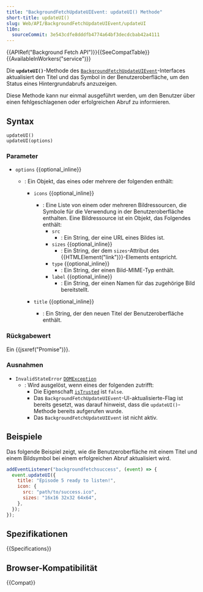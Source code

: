 ```yaml
---
title: "BackgroundFetchUpdateUIEvent: updateUI() Methode"
short-title: updateUI()
slug: Web/API/BackgroundFetchUpdateUIEvent/updateUI
l10n:
  sourceCommit: 3e543cdfe8dddfb4774a64bf3decdcbab42a4111
---
```


{{APIRef("Background Fetch API")}}{{SeeCompatTable}}{{AvailableInWorkers("service")}}

Die **`updateUI()`**-Methode des [`BackgroundFetchUpdateUIEvent`](/de/docs/Web/API/BackgroundFetchUpdateUIEvent)-Interfaces aktualisiert den Titel und das Symbol in der Benutzeroberfläche, um den Status eines Hintergrundabrufs anzuzeigen.

Diese Methode kann nur einmal ausgeführt werden, um den Benutzer über einen fehlgeschlagenen oder erfolgreichen Abruf zu informieren.

## Syntax

```js-nolint
updateUI()
updateUI(options)
```

### Parameter

- `options` {{optional_inline}}

  - : Ein Objekt, das eines oder mehrere der folgenden enthält:

    - `icons` {{optional_inline}}

      - : Eine Liste von einem oder mehreren Bildressourcen, die Symbole für die Verwendung in der Benutzeroberfläche enthalten. Eine Bildressource ist ein Objekt, das Folgendes enthält:
        - `src`
          - : Ein String, der eine URL eines Bildes ist.
        - `sizes` {{optional_inline}}
          - : Ein String, der dem `sizes`-Attribut des {{HTMLElement("link")}}-Elements entspricht.
        - `type` {{optional_inline}}
          - : Ein String, der einen Bild-MIME-Typ enthält.
        - `label` {{optional_inline}}
          - : Ein String, der einen Namen für das zugehörige Bild bereitstellt.

    - `title` {{optional_inline}}
      - : Ein String, der den neuen Titel der Benutzeroberfläche enthält.

### Rückgabewert

Ein {{jsxref("Promise")}}.

### Ausnahmen

- `InvalidStateError` [`DOMException`](/de/docs/Web/API/DOMException)
  - : Wird ausgelöst, wenn eines der folgenden zutrifft:
    - Die Eigenschaft [`isTrusted`](/de/docs/Web/API/Event/isTrusted) ist `false`.
    - Das `BackgroundFetchUpdateUIEvent`-UI-aktualisierte-Flag ist bereits gesetzt, was darauf hinweist, dass die `updateUI()`-Methode bereits aufgerufen wurde.
    - Das `BackgroundFetchUpdateUIEvent` ist nicht aktiv.

## Beispiele

Das folgende Beispiel zeigt, wie die Benutzeroberfläche mit einem Titel und einem Bildsymbol bei einem erfolgreichen Abruf aktualisiert wird.

```js
addEventListener("backgroundfetchsuccess", (event) => {
  event.updateUI({
    title: "Episode 5 ready to listen!",
    icon: {
      src: "path/to/success.ico",
      sizes: "16x16 32x32 64x64",
    },
  });
});
```

## Spezifikationen

{{Specifications}}

## Browser-Kompatibilität

{{Compat}}
